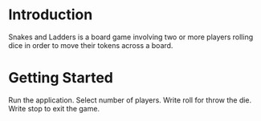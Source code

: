 # Introduction
Snakes and Ladders is a board game involving two or more players rolling dice in order to move their tokens across a board.

# Getting Started
Run the application.
Select number of players.
Write roll for throw the die.
Write stop to exit the game.